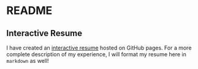 # README

## Interactive Resume
I have created an [interactive resume](https://joemusacchia.github.io/interactive-resume/) hosted on GitHub pages.  For a more complete description of my experience, I will format my resume here in `markdown` as well!
